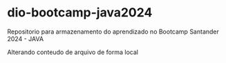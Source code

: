 # dio-bootcamp-java2024

Repositorio para armazenamento do aprendizado no Bootcamp Santander 2024 - JAVA

Alterando conteudo de arquivo de forma local
